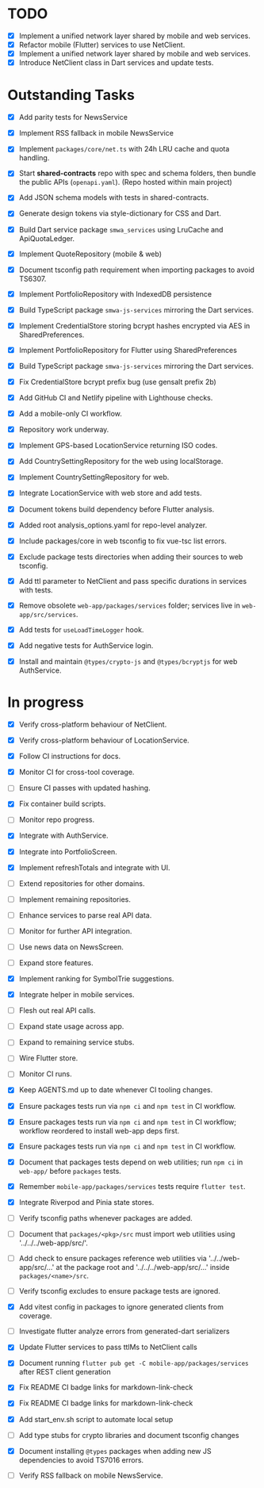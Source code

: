 # TODO

- [x] Implement a unified network layer shared by mobile and web services.
- [x] Refactor mobile (Flutter) services to use NetClient.
- [x] Implement a unified network layer shared by mobile and web services.
- [x] Introduce NetClient class in Dart services and update tests.

# Outstanding Tasks
- [x] Add parity tests for NewsService
- [x] Implement RSS fallback in mobile NewsService

- [x] Implement `packages/core/net.ts` with 24h LRU cache and quota handling.
- [x] Start **shared-contracts** repo with spec and schema folders, then bundle the public APIs (`openapi.yaml`). (Repo hosted within main project)
- [x] Add JSON schema models with tests in shared-contracts.
- [x] Generate design tokens via style-dictionary for CSS and Dart.
- [x] Build Dart service package `smwa_services` using LruCache and ApiQuotaLedger.
- [x] Implement QuoteRepository (mobile & web)
- [x] Document tsconfig path requirement when importing packages to avoid TS6307.
- [x] Implement PortfolioRepository with IndexedDB persistence
- [x] Build TypeScript package `smwa-js-services` mirroring the Dart services.
- [x] Implement CredentialStore storing bcrypt hashes encrypted via AES in SharedPreferences.
- [x] Implement PortfolioRepository for Flutter using SharedPreferences
- [x] Build TypeScript package `smwa-js-services` mirroring the Dart services.
- [x] Fix CredentialStore bcrypt prefix bug (use gensalt prefix 2b)
- [x] Add GitHub CI and Netlify pipeline with Lighthouse checks.
- [x] Add a mobile-only CI workflow.
- [x] Repository work underway.
- [x] Implement GPS-based LocationService returning ISO codes.
- [x] Add CountrySettingRepository for the web using localStorage.
- [x] Implement CountrySettingRepository for web.
- [x] Integrate LocationService with web store and add tests.
- [x] Document tokens build dependency before Flutter analysis.
- [x] Added root analysis_options.yaml for repo-level analyzer.
- [x] Include packages/core in web tsconfig to fix vue-tsc list errors.
- [x] Exclude package tests directories when adding their sources to web tsconfig.
- [x] Add ttl parameter to NetClient and pass specific durations in services with tests.
- [x] Remove obsolete `web-app/packages/services` folder; services live in
  `web-app/src/services`.
- [x] Add tests for `useLoadTimeLogger` hook.
- [x] Add negative tests for AuthService login.
- [x] Install and maintain `@types/crypto-js` and `@types/bcryptjs` for web AuthService.

# In progress
- [x] Verify cross-platform behaviour of NetClient.
- [x] Verify cross-platform behaviour of LocationService.
- [x] Follow CI instructions for docs.
- [x] Monitor CI for cross-tool coverage.
- [ ] Ensure CI passes with updated hashing.
 - [x] Fix container build scripts.
- [ ] Monitor repo progress.
 - [x] Integrate with AuthService.
 - [x] Integrate into PortfolioScreen.
 - [x] Implement refreshTotals and integrate with UI.
- [ ] Extend repositories for other domains.
- [ ] Implement remaining repositories.
- [ ] Enhance services to parse real API data.
- [ ] Monitor for further API integration.
- [ ] Use news data on NewsScreen.
- [ ] Expand store features.
- [x] Implement ranking for SymbolTrie suggestions.
- [x] Integrate helper in mobile services.
- [ ] Flesh out real API calls.
- [ ] Expand state usage across app.
- [ ] Expand to remaining service stubs.
- [ ] Wire Flutter store.
- [ ] Monitor CI runs.
- [x] Keep AGENTS.md up to date whenever CI tooling changes.

- [x] Ensure packages tests run via `npm ci` and `npm test` in CI workflow.

- [x] Ensure packages tests run via `npm ci` and `npm test` in CI workflow; workflow reordered to install web-app deps first.

- [x] Ensure packages tests run via `npm ci` and `npm test` in CI workflow.
- [x] Document that packages tests depend on web utilities; run `npm ci` in `web-app/` before `packages` tests.

- [x] Remember `mobile-app/packages/services` tests require `flutter test`.
- [x] Integrate Riverpod and Pinia state stores.
- [ ] Verify tsconfig paths whenever packages are added.
- [ ] Document that `packages/<pkg>/src` must import web utilities using '../../../web-app/src/'.
- [ ] Add check to ensure packages reference web utilities via '../../web-app/src/…' at the package root and '../../../web-app/src/…' inside `packages/<name>/src`.
- [ ] Verify tsconfig excludes to ensure package tests are ignored.
- [x] Add vitest config in packages to ignore generated clients from coverage.
- [ ] Investigate flutter analyze errors from generated-dart serializers
- [x] Update Flutter services to pass ttlMs to NetClient calls
- [x] Document running `flutter pub get -C mobile-app/packages/services` after REST client generation
- [x] Fix README CI badge links for markdown-link-check
- [x] Fix README CI badge links for markdown-link-check
- [x] Add start_env.sh script to automate local setup
- [ ] Add type stubs for crypto libraries and document tsconfig changes
- [x] Document installing `@types` packages when adding new JS dependencies to avoid TS7016 errors.
- [ ] Verify RSS fallback on mobile NewsService.

